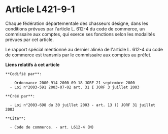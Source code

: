 # Article L421-9-1

Chaque fédération départementale des chasseurs désigne, dans les conditions prévues par l'article L. 612-4 du code de
commerce, un commissaire aux comptes, qui exerce ses fonctions selon les modalités prévues par cet article.

Le rapport spécial mentionné au dernier alinéa de l'article L. 612-4 du code de commerce est transmis par le commissaire aux
comptes au préfet.

**Liens relatifs à cet article**

	**Codifié par**:

	  - Ordonnance 2000-914 2000-09-18 JORF 21 septembre 2000
	  - Loi n°2003-591 2003-07-02 art. 31 I JORF 3 juillet 2003

	**Créé par**:

	  - Loi n°2003-698 du 30 juillet 2003 - art. 13 () JORF 31 juillet 2003

	**Cite**:

	  - Code de commerce. - art. L612-4 (M)
